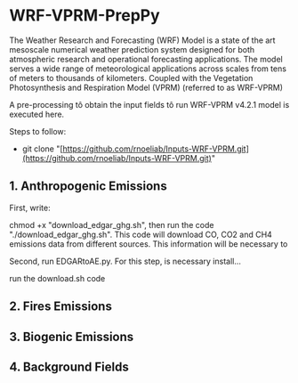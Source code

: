 # WRF-VPRM-PrepPy

The Weather Research and Forecasting (WRF) Model is a state of the art mesoscale numerical weather prediction system designed for both atmospheric research and operational forecasting applications. The model serves a wide range of meteorological applications across scales from tens of meters to thousands of kilometers. Coupled with the Vegetation Photosynthesis and Respiration Model (VPRM) (referred to as WRF-VPRM)

A pre-processing tô obtain the input fields tô run WRF-VPRM v4.2.1 model is executed here.

Steps to follow:
- git clone "[https://github.com/rnoeliab/Inputs-WRF-VPRM.git](https://github.com/rnoeliab/Inputs-WRF-VPRM.git)"

## 1. Anthropogenic Emissions

First, write:

chmod +x "download_edgar_ghg.sh", then run the code "./download_edgar_ghg.sh". This code will download CO, CO2 and CH4 emissions data from different sources. This information will be necessary to  

Second, run EDGARtoAE.py. For this step, is necessary install...


run the download.sh code

## 2. Fires Emissions

## 3. Biogenic Emissions

## 4. Background Fields
